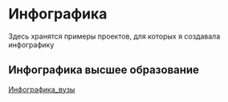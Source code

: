 # Инфографика
Здесь хранятся примеры проектов, для которых я создавала инфографику 

## Инфографика высшее образование
<a href="https://drive.google.com/file/d/1ig73wtquWP-4vA_enQH7CmQ8fhnbWZz4/view?usp=share_link">Инфографика_вузы</a>

